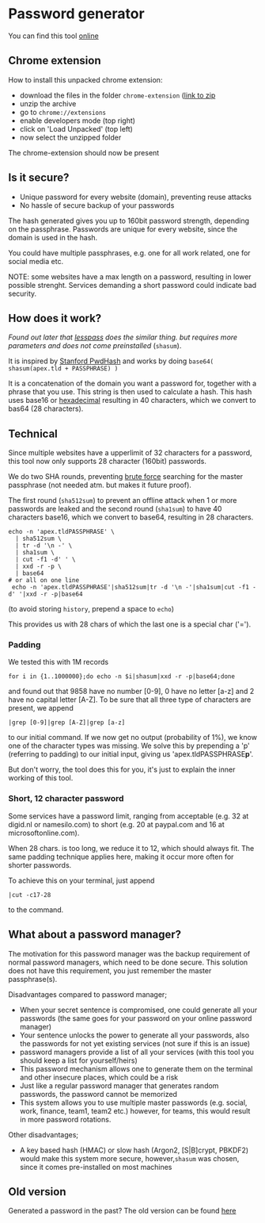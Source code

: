 # Password generator

You can find this tool
[online](https://lent.ink/projects/pwd/)

## Chrome extension

How to install this unpacked chrome extension:
+ download the files in the folder `chrome-extension` ([link to zip](https://lent.ink/projects/pwd/pass-gen-chrome-ext.zip)
+ unzip the archive
+ go to `chrome://extensions`
+ enable developers mode (top right)
+ click on 'Load Unpacked' (top left)
+ now select the unzipped folder

The chrome-extension should now be present

## Is it secure?

- Unique password for every website (domain), preventing reuse attacks
- No hassle of secure backup of your passwords

The hash generated gives you up to 160bit password strength,
depending on the passphrase.
Passwords are unique for every website,
since the domain is used in the hash.

You could have multiple passphrases,
e.g. one for all work related, one for social media etc.

NOTE: some websites have a max length on a password,
resulting in lower possible strenght.
Services demanding a short password could indicate bad security.

## How does it work?

_Found out later that [lesspass](http://lesspass.com) does the similar thing._
_but requires more parameters and does not come preinstalled_ (`shasum`).

It is inspired by [Stanford PwdHash](https://pwdhash.github.io/website/)
and works by doing
`base64( shasum(apex.tld + PASSPHRASE) )`

It is a concatenation of the domain you want a password for,
together with a phrase that you use.
This string is then used to calculate a hash.
This hash uses base16 or
[hexadecimal](https://stackoverflow.com/questions/12618321/what-pool-of-characters-do-md5-and-sha-have)
resulting in 40 characters, which we convert to bas64 (28 characters).

## Technical

Since multiple websites have a upperlimit of 32 characters for a password,
this tool now only supports 28 character (160bit) passwords.

We do two SHA rounds, preventing
[brute force](https://crypto.stackexchange.com/questions/47177/would-sha1-be-broken-by-sheer-brute-force-even-if-it-had-no-weaknesses-of-its-o)
searching for the master passphrase (not needed atm. but makes it future proof).

The first round (`sha512sum`) to prevent an offline attack when 1 or more passwords are leaked
and the second round (`sha1sum`) to have 40 characters base16, which we convert to base64, resulting in 28 characters.
```shell
echo -n 'apex.tldPASSPHRASE' \
  | sha512sum \
  | tr -d '\n -' \
  | sha1sum \
  | cut -f1 -d' ' \
  | xxd -r -p \
  | base64
# or all on one line
 echo -n 'apex.tldPASSPHRASE'|sha512sum|tr -d '\n -'|sha1sum|cut -f1 -d' '|xxd -r -p|base64
```
(to avoid storing `history`, prepend a space to `echo`)

This provides us with 28 chars of which the last one is a special char ('=').


### Padding
We tested this with 1M records
```shell
for i in {1..1000000};do echo -n $i|shasum|xxd -r -p|base64;done
```
and found out that 9858 have no number [0-9],
0 have no letter [a-z]
and 2 have no capital letter [A-Z].
To be sure that all three type of characters are present,
we append
```
|grep [0-9]|grep [A-Z]|grep [a-z]
```
to our initial command.
If we now get no output (probability of 1%),
we know one of the character types was missing.
We solve this by prepending a 'p' (referring to padding)
to our initial input, giving us 'apex.tldPASSPHRASE**p**'.

But don't worry, the tool does this for you,
it's just to explain the inner working of this tool.

### Short, 12 character password
Some services have a password limit,
ranging from acceptable (e.g. 32 at digid.nl or namesilo.com)
to short (e.g. 20 at paypal.com and 16 at microsoftonline.com).

When 28 chars. is too long,
we reduce it to 12, which should always fit.
The same padding technique applies here,
making it occur more often for shorter passwords.

To achieve this on your terminal,
just append
```shell
|cut -c17-28
```
to the command.


## What about a password manager?
The motivation for this password manager was the backup requirement
of normal password managers,
which need to be done secure.
This solution does not have this requirement,
you just remember the master passphrase(s).

Disadvantages compared to password manager;
- When your secret sentence is compromised,
one could generate all your passwords
(the same goes for your password on your online password manager)
- Your sentence unlocks the power to generate all your passwords,
also the passwords for not yet existing services
(not sure if this is an issue)
- password managers provide a list of all your services
(with this tool you should keep a list for yourself/heirs)
- This password mechanism allows one to generate them on the terminal
and other insecure places, which could be a risk
- Just like a regular password manager that generates random passwords,
the password cannot be memorized
- This system allows you to use multiple master passwords (e.g. social, work, finance, team1, team2 etc.)
however, for teams, this would result in more password rotations.

Other disadvantages;
- A key based hash (HMAC) or slow hash (Argon2, [S|B]crypt, PBKDF2)
would make this system more secure,
however,`shasum` was chosen,
since it comes pre-installed on most machines

## Old version

Generated a password in the past?
The old version can be found
[here](https://lent.ink/projects/pwd/v1.html)
